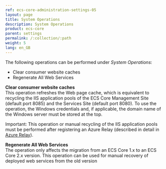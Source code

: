 ```yaml
---
ref: ecs-core-administration-settings-05
layout: page
title: System Operations
description: System Operations
product: ecs-core
parent: settings
permalink: /:collection/:path
weight: 5
lang: en_GB
---
```


The following operations can be performed under *System Operations*:
- Clear consumer website caches
- Regenerate All Web Services

**Clear consumer website caches** <br>
This operation refreshes the Web page cache, which is equivalent to recycling the IIS application pools of the ECS Core Management Site (default port 8085) and the Services Site (default port 8080).
To use the operation, the Windows credentials and, if applicable, the domain name of the Windows server must be stored at the top. <br>

Important: This operation or manual recycling of the IIS application pools must be performed after registering an Azure Relay (described in detail in [Azure Relay](./azure_relay)).    

**Regenerate All Web Services** <br>
The operation only affects the migration from an ECS Core 1.x to an ECS Core 2.x version. This operation can be used for manual recovery of deployed web services from the old version
